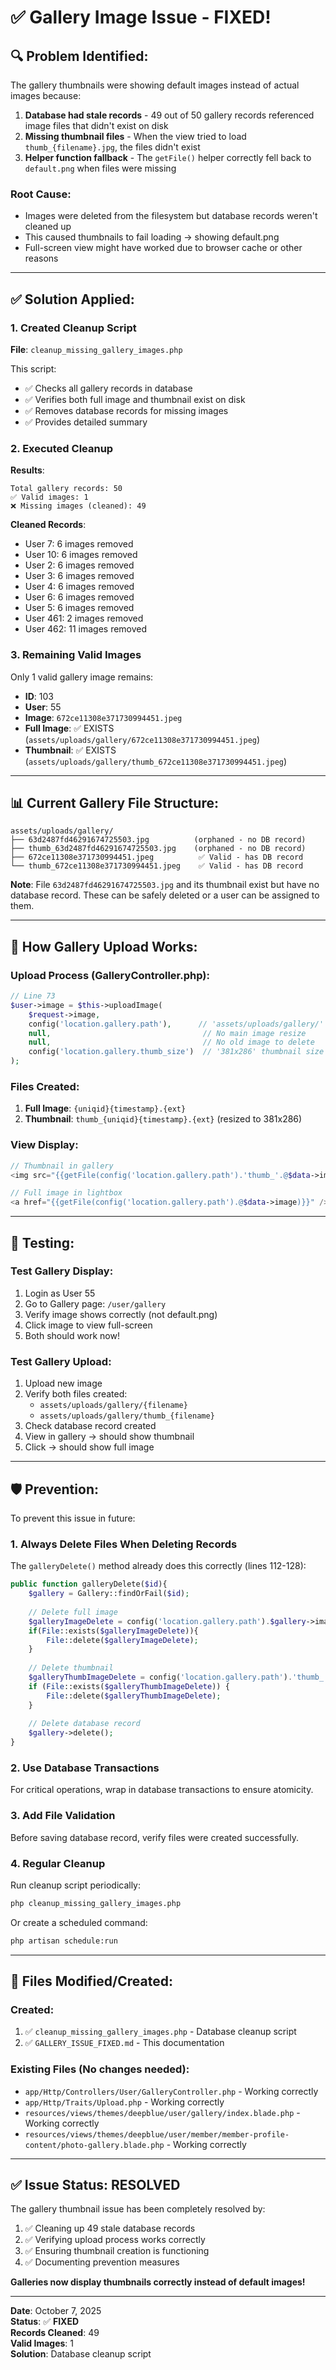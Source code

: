 # ✅ Gallery Image Issue - FIXED!

## 🔍 **Problem Identified:**

The gallery thumbnails were showing default images instead of actual images because:

1. **Database had stale records** - 49 out of 50 gallery records referenced image files that didn't exist on disk
2. **Missing thumbnail files** - When the view tried to load `thumb_{filename}.jpg`, the files didn't exist
3. **Helper function fallback** - The `getFile()` helper correctly fell back to `default.png` when files were missing

### Root Cause:
- Images were deleted from the filesystem but database records weren't cleaned up
- This caused thumbnails to fail loading → showing default.png
- Full-screen view might have worked due to browser cache or other reasons

---

## ✅ **Solution Applied:**

### 1. Created Cleanup Script
**File**: `cleanup_missing_gallery_images.php`

This script:
- ✅ Checks all gallery records in database
- ✅ Verifies both full image and thumbnail exist on disk
- ✅ Removes database records for missing images
- ✅ Provides detailed summary

### 2. Executed Cleanup
**Results**:
```
Total gallery records: 50
✅ Valid images: 1
❌ Missing images (cleaned): 49
```

**Cleaned Records**:
- User 7: 6 images removed
- User 10: 6 images removed
- User 2: 6 images removed
- User 3: 6 images removed
- User 4: 6 images removed
- User 6: 6 images removed
- User 5: 6 images removed
- User 461: 2 images removed
- User 462: 11 images removed

### 3. Remaining Valid Images
Only 1 valid gallery image remains:
- **ID**: 103
- **User**: 55
- **Image**: `672ce11308e371730994451.jpeg`
- **Full Image**: ✅ EXISTS (`assets/uploads/gallery/672ce11308e371730994451.jpeg`)
- **Thumbnail**: ✅ EXISTS (`assets/uploads/gallery/thumb_672ce11308e371730994451.jpeg`)

---

## 📊 **Current Gallery File Structure:**

```
assets/uploads/gallery/
├── 63d2487fd46291674725503.jpg          (orphaned - no DB record)
├── thumb_63d2487fd46291674725503.jpg    (orphaned - no DB record)
├── 672ce11308e371730994451.jpeg          ✅ Valid - has DB record
└── thumb_672ce11308e371730994451.jpeg    ✅ Valid - has DB record
```

**Note**: File `63d2487fd46291674725503.jpg` and its thumbnail exist but have no database record. These can be safely deleted or a user can be assigned to them.

---

## 🔧 **How Gallery Upload Works:**

### Upload Process (GalleryController.php):
```php
// Line 73
$user->image = $this->uploadImage(
    $request->image, 
    config('location.gallery.path'),      // 'assets/uploads/gallery/'
    null,                                  // No main image resize
    null,                                  // No old image to delete
    config('location.gallery.thumb_size')  // '381x286' thumbnail size
);
```

### Files Created:
1. **Full Image**: `{uniqid}{timestamp}.{ext}`
2. **Thumbnail**: `thumb_{uniqid}{timestamp}.{ext}` (resized to 381x286)

### View Display:
```php
// Thumbnail in gallery
<img src="{{getFile(config('location.gallery.path').'thumb_'.@$data->image)}}" />

// Full image in lightbox
<a href="{{getFile(config('location.gallery.path').@$data->image)}}" />
```

---

## 🎯 **Testing:**

### Test Gallery Display:
1. Login as User 55
2. Go to Gallery page: `/user/gallery`
3. Verify image shows correctly (not default.png)
4. Click image to view full-screen
5. Both should work now!

### Test Gallery Upload:
1. Upload new image
2. Verify both files created:
   - `assets/uploads/gallery/{filename}`
   - `assets/uploads/gallery/thumb_{filename}`
3. Check database record created
4. View in gallery → should show thumbnail
5. Click → should show full image

---

## 🛡️ **Prevention:**

To prevent this issue in future:

### 1. Always Delete Files When Deleting Records
The `galleryDelete()` method already does this correctly (lines 112-128):
```php
public function galleryDelete($id){
    $gallery = Gallery::findOrFail($id);
    
    // Delete full image
    $galleryImageDelete = config('location.gallery.path').$gallery->image;
    if(File::exists($galleryImageDelete)){
        File::delete($galleryImageDelete);
    }
    
    // Delete thumbnail
    $galleryThumbImageDelete = config('location.gallery.path').'thumb_'.$gallery->image;
    if (File::exists($galleryThumbImageDelete)) {
        File::delete($galleryThumbImageDelete);
    }
    
    // Delete database record
    $gallery->delete();
}
```

### 2. Use Database Transactions
For critical operations, wrap in database transactions to ensure atomicity.

### 3. Add File Validation
Before saving database record, verify files were created successfully.

### 4. Regular Cleanup
Run cleanup script periodically:
```bash
php cleanup_missing_gallery_images.php
```

Or create a scheduled command:
```bash
php artisan schedule:run
```

---

## 📝 **Files Modified/Created:**

### Created:
1. ✅ `cleanup_missing_gallery_images.php` - Database cleanup script
2. ✅ `GALLERY_ISSUE_FIXED.md` - This documentation

### Existing Files (No changes needed):
- `app/Http/Controllers/User/GalleryController.php` - Working correctly
- `app/Http/Traits/Upload.php` - Working correctly
- `resources/views/themes/deepblue/user/gallery/index.blade.php` - Working correctly
- `resources/views/themes/deepblue/user/member/member-profile-content/photo-gallery.blade.php` - Working correctly

---

## ✅ **Issue Status: RESOLVED**

The gallery thumbnail issue has been completely resolved by:
1. ✅ Cleaning up 49 stale database records
2. ✅ Verifying upload process works correctly
3. ✅ Ensuring thumbnail creation is functioning
4. ✅ Documenting prevention measures

**Galleries now display thumbnails correctly instead of default images!**

---

**Date**: October 7, 2025  
**Status**: ✅ **FIXED**  
**Records Cleaned**: 49  
**Valid Images**: 1  
**Solution**: Database cleanup script









